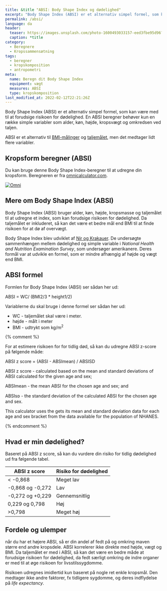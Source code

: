 ```yaml
---
title: &title "ABSI: Body Shape Index og dødelighed"
excerpt: "Body Shape Index (ABSI) er et alternativ simpel formel, som kan være med til at forudsige risikoen for dødelighed. En ABSI beregner behøver kun en række simple variabler som alder, køn, højde, kropsvægt og omkredsen ved taljen."
permalink: /absi/
language: da
header:
  teaser: https://images.unsplash.com/photo-1600493033157-eed3fbe95d96?ixlib=rb-1.2.1&ixid=MnwxMjA3fDB8MHxwaG90by1wYWdlfHx8fGVufDB8fHx8&auto=format&fit=crop&h=300&w=400&q=10
  caption: *title
category:
  - Beregnere
  - Kropssammensætning
tags:
  - beregner
  - kropskomposition
  - antropometri
meta:
  name: Beregn dit Body Shape Index
  equipment: vægt
  measures: ABSI
  type: kropskomposition
last_modified_at: 2022-02-12T22:21:26Z
---
```


Body Shape Index (ABSI) er et alternativ simpel formel, som kan være med til at forudsige risikoen for dødelighed. En ABSI beregner behøver kun en række simple variabler som alder, køn, højde, kropsvægt og omkredsen ved taljen.

ABSI er et alternativ til [BMI-målinger](/bmi/) og [taljemålet](/taljemaal/), men det medtager lidt flere variabler.

## Kropsform beregner (ABSI)

Du kan bruge denne Body Shape Index-beregner til at udregne din kropsform. Beregneren er fra [omnicalculator.com](https://www.omnicalculator.com/health/a-body-shape-index).

<div class="omni-calculator" data-calculator="health/a-body-shape-index" data-width="600" data-config='{}' data-currency="DKK" data-show-row-controls="false" data-version="3" data-t="1645507978606">
  <div class="omni-calculator-header"></div>
  <div class="omni-calculator-footer">
    <a href="https://www.omnicalculator.com/health/a-body-shape-index" target="_blank"><img alt="Omni" class="omni-calculator-logo" src="https://www.omnicalculator.com/v2/images/logos/omni-logo-horizontal.svg" /></a>
  </div>
</div>
<script async src="https://cdn.omnicalculator.com/sdk.js"></script>

## Mere om Body Shape Index (ABSI)

Body Shape Index (ABSI) bruger alder, køn, højde, kropsmasse og taljemålet til at udregne et index, som kan forudsige risikoen for dødelighed. Da taljemålet er inkluderet, så kan det være et bedre mål end BMI til at finde risikoen for at dø af overvægt.

Body Shape Index blev udviklet af [Nir og Krakauer](https://journals.plos.org/plosone/article?id=10.1371/journal.pone.0039504#s5). De undersøgte sammenhængen mellem dødelighed og simple variable i _National Health and Nutrition Examination Survey_, som undersøger amerikanere. Deres formål var at udvikle en formel, som er mindre afhængig af højde og vægt end BMI.

## ABSI formel

Formlen for Body Shape Index (ABSI) ser sådan her ud:

ABSI = WC/ (BMI2/3 * height1/2)

Variablerne du skal bruge i denne formel ser sådan her ud:

- WC - taljemålet skal være i meter.
- højde - målt i meter
- BMI - udtrykt som kg/m<sup>2</sup>

{% comment %}

For at estimere risikoen for for tidlig død, så kan du udregne ABSI z-score på følgende måde:

ABSI z score = (ABSI - ABSImean) / ABSISD


ABSI z score - calculated based on the mean and standard deviations of ABSI calculated for the given age and sex;

ABSImean - the mean ABSI for the chosen age and sex; and

ABSIsᴅ - the standard deviation of the calculated ABSI for the chosen age and sex.

This calculator uses the gets its mean and standard deviation data for each age and sex bracket from the data available for the population of NHANES.

{% endcomment %}

## Hvad er min dødelighed?

Baseret på ABSI z score, så kan du vurdere din risiko for tidlig dødelighed ud fra følgende tabel.

| ABSI z score | Risiko for dødelighed |
|-|-|
| < -0,868 | Meget lav |
| -0,868 og -0,272 | Lav |
| -0,272 og +0,229 | Gennemsnitlig |
| 0,229 og 0,798 | Høj |
| >0,798 | Meget høj |

## Fordele og ulemper

når du har et højere ABSI, så er din andel af fedt på og omkring maven større end andre kropsdele. ABSI korrelerer ikke direkte med højde, vægt og BMI. Da taljemålet er med i ABSI, så kan det være en bedre måde at forudsige risikoen for dødelighed, da fedt særligt omkring de indre organer er med til at øge risikoen for livsstilssygdomme.

Risikoen udregnes imidlertid kun baseret på nogle ret enkle kropsmål. Den medtager ikke andre faktorer, fx tidligere sygdomme, og deres indflydelse på _life expectancy_.
